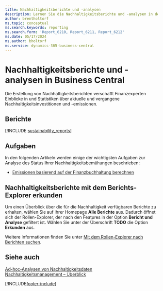 ```yaml
---
title: Nachhaltigkeitsberichte und -analysen
description: Lernen Sie die Nachhaltigkeitsberichte und -analysen in der Standardversion von Business Central kennen.
author: brentholtorf
ms.topic: conceptual
ms.search.keywords: reporting
ms.search.form: 'Report_6210, Report_6211, Report_6212'
ms.date: 05/17/2024
ms.author: bholtorf
ms.service: dynamics-365-business-central
---
```


# Nachhaltigkeitsberichte und -analysen in Business Central

Die Erstellung von Nachhaltigkeitsberichten verschafft Finanzexperten Einblicke in und Statistiken über aktuelle und vergangene Nachhaltigkeitsinvestitionen und -emissionen.  

## Berichte

[!INCLUDE [sustainability_reports](includes/sustainability-reports-include.md)]

## Aufgaben

In den folgenden Artikeln werden einige der wichtigsten Aufgaben zur Analyse des Status Ihrer Nachhaltigkeitsbemühungen beschrieben:

* [Emissionen basierend auf der Finanzbuchhaltung berechnen](finance-sustainability-journal.md)

## Nachhaltigkeitsberichte mit dem Berichts-Explorer erkunden

Um einen Überblick über die für die Nachhaltigkeit verfügbaren Berichte zu erhalten, wählen Sie auf Ihrer Homepage **Alle Berichte** aus. Dadurch öffnet sich der Rollen-Explorer, der nach den Features in der Option **Bericht und Analyse** gefiltert ist. Wählen Sie unter der Überschrift **TODO** die Option **Erkunden** aus.

<!--There isn't an image file for this.

:::image type="content" source="media/report-explorer-sustainability.png" alt-text="Example of sustainability reports on the finance role center." lightbox="media/report-explorer-sustainability.png":::-->

Weitere Informationen finden Sie unter [Mit dem Rollen-Explorer nach Berichten suchen](ui-role-explorer.md).

## Siehe auch 

[Ad-hoc-Analysen von Nachhaltigkeitsdaten](ad-hoc-analysis-sustainability.md)   
[Nachhaltigkeitsmanagement – Überblick](finance-manage-sustainability.md)   

[!INCLUDE[footer-include](includes/footer-banner.md)]
